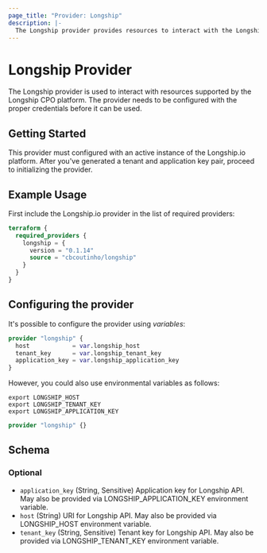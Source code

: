 ```yaml
---
page_title: "Provider: Longship"
description: |-
  The Longship provider provides resources to interact with the Longship.io API.
---
```


# Longship Provider

The Longship provider is used to interact with resources supported by the
Longship CPO platform. The provider needs to be configured with the proper
credentials before it can be used.

## Getting Started

This provider must configured with an active instance of the Longship.io
platform. After you've generated a tenant and application key pair, proceed to
initializing the provider.

## Example Usage

First include the Longship.io provider in the list of required providers:

```terraform
terraform {
  required_providers {
    longship = {
      version = "0.1.14"
      source = "cbcoutinho/longship"
    }
  }
}
```

## Configuring the provider

It's possible to configure the provider using _variables_:

```terraform
provider "longship" {
  host            = var.longship_host
  tenant_key      = var.longship_tenant_key
  application_key = var.longship_application_key
}
```

However, you could also use environmental variables as follows:

```shell
export LONGSHIP_HOST
export LONGSHIP_TENANT_KEY
export LONGSHIP_APPLICATION_KEY
```

```terraform
provider "longship" {}
```



<!-- schema generated by tfplugindocs -->
## Schema

### Optional

- `application_key` (String, Sensitive) Application key for Longship API. May also be provided via LONGSHIP_APPLICATION_KEY environment variable.
- `host` (String) URI for Longship API. May also be provided via LONGSHIP_HOST environment variable.
- `tenant_key` (String, Sensitive) Tenant key for Longship API. May also be provided via LONGSHIP_TENANT_KEY environment variable.
